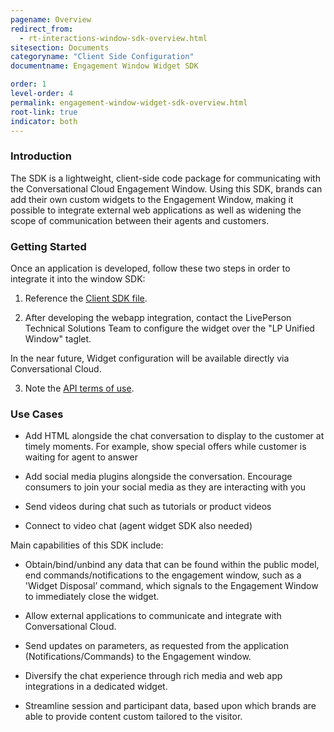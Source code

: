 ```yaml
---
pagename: Overview
redirect_from:
  - rt-interactions-window-sdk-overview.html
sitesection: Documents
categoryname: "Client Side Configuration"
documentname: Engagement Window Widget SDK

order: 1
level-order: 4
permalink: engagement-window-widget-sdk-overview.html
root-link: true
indicator: both
---
```

### Introduction

The SDK is a lightweight, client-side code package for communicating with the Conversational Cloud Engagement Window. Using this SDK, brands can add their own custom widgets to the Engagement Window, making it possible to integrate external web applications as well as widening the scope of communication between their agents and customers.

<!-- <iframe width="560" height="315" src="https://www.youtube.com/embed/wV9ecP0n7d4" frameborder="0" allowfullscreen></iframe> -->

### Getting Started

Once an application is developed, follow these two steps in order to integrate it into the
window SDK:

1. Reference the [Client SDK file](https://lpcdn.lpsnmedia.net/unifiedwindow/widgetSDK.min.js).

2. After developing the webapp integration, contact the LivePerson Technical Solutions
Team to configure the widget over the "LP Unified Window" taglet.

In the near future, Widget configuration will be available directly via Conversational Cloud.

3. Note the [API terms of use](https://www.liveperson.com/policies/apitou).

### Use Cases

* Add HTML alongside the chat conversation to display to the customer at timely moments. For example, show special offers while customer is waiting for agent to answer

* Add social media plugins alongside the conversation. Encourage consumers to join your social media as they are interacting with you

* Send videos during chat such as tutorials or product videos

* Connect to video chat (agent widget SDK also needed)

Main capabilities of this SDK include:

* Obtain/bind/unbind any data that can be found within the public model, end commands/notifications to the engagement window, such as a 'Widget Disposal’ command, which signals to the Engagement Window to immediately close the widget.

* Allow external applications to communicate and integrate with Conversational Cloud.

* Send updates on parameters, as requested from the application (Notifications/Commands) to the Engagement window.

* Diversify the chat experience through rich media and web app integrations in a dedicated widget.

* Streamline session and participant data, based upon which brands are able to provide content custom tailored to the visitor.
